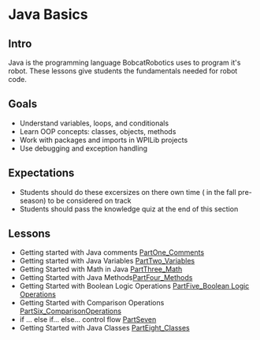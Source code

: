 # Java Basics

## Intro
Java is the programming language BobcatRobotics uses to program it's robot. These lessons give students the fundamentals needed for robot code.

## Goals
- Understand variables, loops, and conditionals
- Learn OOP concepts: classes, objects, methods
- Work with packages and imports in WPILib projects
- Use debugging and exception handling

## Expectations
- Students should do these excersizes on there own time ( in the fall pre-season) to be considered on track
- Students should pass the knowledge quiz at the end of this section

## Lessons
- Getting started with Java comments [PartOne_Comments](PartOne_Comments.md)
- Getting started with Java Variables [PartTwo_Variables](PartTwo_Variables.md)
- Getting Started with Math in Java [PartThree_Math](PartThree_Math.md)
- Getting Started with Java Methods[PartFour_Methods](PartFour_Methods.md)
- Getting Started with Boolean Logic Operations [PartFive_Boolean Logic Operations](PartFive_BooleanLogicOperations.md)
- Getting Started with Comparison Operations [PartSix_ComparisonOperations](PartSix_ComparisonOperations.md)
- if ... else if... else... control flow  [PartSeven](PartSix_ComparisonOperations.md)
- Getting Started with Java Classes [PartEight_Classes](PartFour_Methods.md)